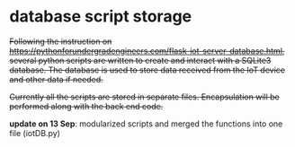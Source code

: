# database script storage
~~Following the instruction on https://pythonforundergradengineers.com/flask-iot-server-database.html, several python scripts are written to create and interact with a SQLite3 database. The database is used to store data received from the IoT device and other data if needed.~~

~~Currently all the scripts are stored in separate files. Encapsulation will be performed along with the back end code.~~

**update on 13 Sep**: modularized scripts and merged the functions into one file (iotDB.py)
